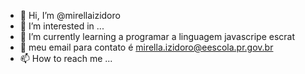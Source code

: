 - 👋 Hi, I’m @mirellaizidoro
- 👀 I’m interested in ...
- 🌱 I’m currently learning a programar a linguagem  javascripe escrat
- 💞️ meu email para contato é mirella.izidoro@eescola.pr.gov.br
- 📫 How to reach me ...

<!---
mirellaizidoro/mirellaizidoro is a ✨ special ✨ repository because its `README.md` (this file) appears on your GitHub profile.
You can click the Preview link to take a look at your changes.
--->
